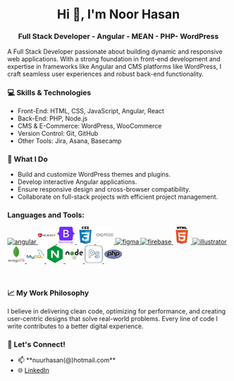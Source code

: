 <h1 align="center">Hi 👋, I'm Noor Hasan</h1>
<h3 align="center">Full Stack Developer - Angular - MEAN - PHP- WordPress</h3>

<p align="left">
A Full Stack Developer passionate about building dynamic and responsive web applications. With a strong foundation in front-end development and expertise in frameworks like Angular and CMS platforms like WordPress, I craft seamless user experiences and robust back-end functionality.
</p>

<p align="left"><h3>💻 Skills & Technologies</h3>
<ul>
<li>Front-End: HTML, CSS, JavaScript, Angular, React</li>
<li>Back-End: PHP, Node.js</li>
<li>CMS & E-Commerce: WordPress, WooCommerce</li>
<li>Version Control: Git, GitHub</li>
<li>Other Tools: Jira, Asana, Basecamp</li>
  </ul>
</p>

<p align="left"><h3>🌟 What I Do</h3>
<ul>
  <li>Build and customize WordPress themes and plugins.</li>
  <li>Develop interactive Angular applications.</li>
  <li>Ensure responsive design and cross-browser compatibility.</li>
  <li>Collaborate on full-stack projects with efficient project management.</li>
  </ul>
</p>


<h3 align="left">Languages and Tools:</h3>
<p align="left"> <a href="https://angular.io" target="_blank" rel="noreferrer"> <img src="https://angular.io/assets/images/logos/angular/angular.svg" alt="angular" width="40" height="40"/> </a> <a href="https://angular.io" target="_blank" rel="noreferrer"> <img src="https://raw.githubusercontent.com/devicons/devicon/master/icons/angularjs/angularjs-original-wordmark.svg" alt="angularjs" width="40" height="40"/> </a> <a href="https://getbootstrap.com" target="_blank" rel="noreferrer"> <img src="https://raw.githubusercontent.com/devicons/devicon/master/icons/bootstrap/bootstrap-plain-wordmark.svg" alt="bootstrap" width="40" height="40"/> </a> <a href="https://www.w3schools.com/css/" target="_blank" rel="noreferrer"> <img src="https://raw.githubusercontent.com/devicons/devicon/master/icons/css3/css3-original-wordmark.svg" alt="css3" width="40" height="40"/> </a> <a href="https://expressjs.com" target="_blank" rel="noreferrer"> <img src="https://raw.githubusercontent.com/devicons/devicon/master/icons/express/express-original-wordmark.svg" alt="express" width="40" height="40"/> </a> <a href="https://www.figma.com/" target="_blank" rel="noreferrer"> <img src="https://www.vectorlogo.zone/logos/figma/figma-icon.svg" alt="figma" width="40" height="40"/> </a> <a href="https://firebase.google.com/" target="_blank" rel="noreferrer"> <img src="https://www.vectorlogo.zone/logos/firebase/firebase-icon.svg" alt="firebase" width="40" height="40"/> </a> <a href="https://www.w3.org/html/" target="_blank" rel="noreferrer"> <img src="https://raw.githubusercontent.com/devicons/devicon/master/icons/html5/html5-original-wordmark.svg" alt="html5" width="40" height="40"/> </a> <a href="https://www.adobe.com/in/products/illustrator.html" target="_blank" rel="noreferrer"> <img src="https://www.vectorlogo.zone/logos/adobe_illustrator/adobe_illustrator-icon.svg" alt="illustrator" width="40" height="40"/> </a> <a href="https://www.mongodb.com/" target="_blank" rel="noreferrer"> <img src="https://raw.githubusercontent.com/devicons/devicon/master/icons/mongodb/mongodb-original-wordmark.svg" alt="mongodb" width="40" height="40"/> </a> <a href="https://www.mysql.com/" target="_blank" rel="noreferrer"> <img src="https://raw.githubusercontent.com/devicons/devicon/master/icons/mysql/mysql-original-wordmark.svg" alt="mysql" width="40" height="40"/> </a> <a href="https://www.nginx.com" target="_blank" rel="noreferrer"> <img src="https://raw.githubusercontent.com/devicons/devicon/master/icons/nginx/nginx-original.svg" alt="nginx" width="40" height="40"/> </a> <a href="https://nodejs.org" target="_blank" rel="noreferrer"> <img src="https://raw.githubusercontent.com/devicons/devicon/master/icons/nodejs/nodejs-original-wordmark.svg" alt="nodejs" width="40" height="40"/> </a> <a href="https://www.photoshop.com/en" target="_blank" rel="noreferrer"> <img src="https://raw.githubusercontent.com/devicons/devicon/master/icons/photoshop/photoshop-line.svg" alt="photoshop" width="40" height="40"/> </a> <a href="https://www.php.net" target="_blank" rel="noreferrer"> <img src="https://raw.githubusercontent.com/devicons/devicon/master/icons/php/php-original.svg" alt="php" width="40" height="40"/> </a> </p>
<br/>


<p align="left"><h3>📈 My Work Philosophy</h3>
<p>I believe in delivering clean code, optimizing for performance, and creating user-centric designs that solve real-world problems. Every line of code I write contributes to a better digital experience.</p>
</p>
<p align="left"><h3>🔗 Let's Connect!</h3>
<ul>
  <li>📫 **nuurhasan(@)hotmail.com**</li>
  <li>🌐 <a href="https://www.linkedin.com/in/noor-hasan9/" target="_blank" rel="noreferrer">LinkedIn</a></li> 
</ul>
<br/>
</p>
